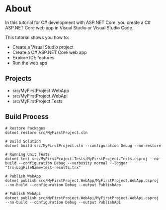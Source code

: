# About 
In this tutorial for C# development with ASP.NET Core, you create a C# ASP.NET Core web app in Visual Studio or Visual Studio Code.

This tutorial shows you how to:

- Create a Visual Studio project
- Create a C# ASP.NET Core web app
- Explore IDE features
- Run the web app

## Projects
- src/MyFirstProject.WebApp
- src/MyFirstProject.WebApi
- src/MyFirstProject.Tests

## Build Process

```
# Restore Packages
dotnet restore src/MyFirstProject.sln

# Build Solution
dotnet build src/MyFirstProject.sln --configuration Debug --no-restore

# Running Unit Tests
dotnet test src/MyFirstProject.Tests/MyFirstProject.Tests.csproj --no-build --configuration Debug --verbosity normal --logger "trx;LogFileName=test-results.trx"

# Publish WebApp
dotnet publish src/MyFirstProject.WebApp/MyFirstProject.WebApp.csproj --no-build --configuration Debug --output PublishApp

# Publish WebApi
dotnet publish src/MyFirstProject.WebApi/MyFirstProject.WebApi.csproj --no-build --configuration Debug --output PublishApi

```
